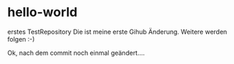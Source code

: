 # hello-world
erstes TestRepository
Die ist meine erste Gihub Änderung.
Weitere werden folgen :-)

Ok, nach dem commit noch einmal geändert....
